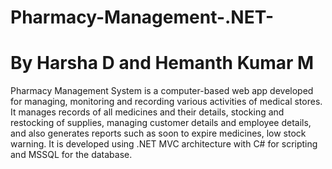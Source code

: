# Pharmacy-Management-.NET-
# By Harsha D and Hemanth Kumar M
Pharmacy Management System is a computer-based web app developed for managing, monitoring and recording 
various activities of medical stores. It manages records of all medicines and their details, stocking and restocking of supplies,
managing customer details and employee details, and also generates reports such as soon to expire medicines, low stock warning.
It is developed using .NET MVC architecture with C# for scripting and MSSQL for the database.



